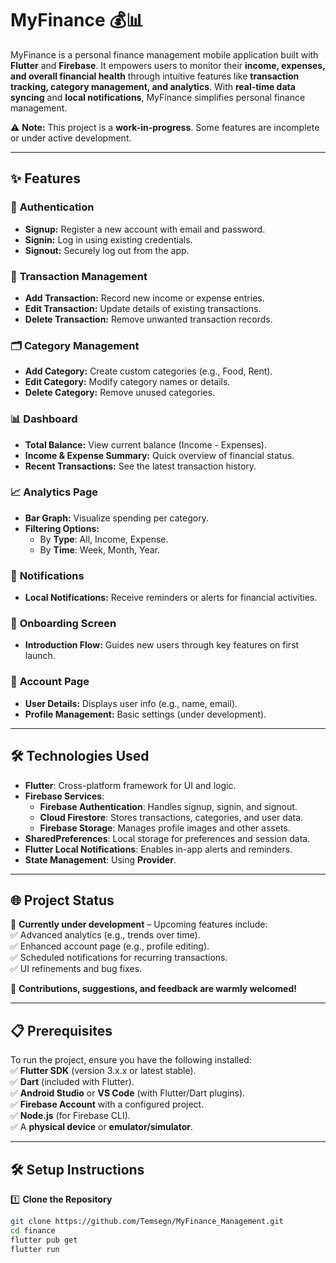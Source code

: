 # **MyFinance** 💰📊  

MyFinance is a personal finance management mobile application built with **Flutter** and **Firebase**. It empowers users to monitor their **income, expenses, and overall financial health** through intuitive features like **transaction tracking, category management, and analytics**. With **real-time data syncing** and **local notifications**, MyFinance simplifies personal finance management.  

⚠️ **Note:** This project is a **work-in-progress**. Some features are incomplete or under active development.  

---

## ✨ **Features**  

### 🔑 **Authentication**  
- **Signup:** Register a new account with email and password.  
- **Signin:** Log in using existing credentials.  
- **Signout:** Securely log out from the app.  

### 💸 **Transaction Management**  
- **Add Transaction:** Record new income or expense entries.  
- **Edit Transaction:** Update details of existing transactions.  
- **Delete Transaction:** Remove unwanted transaction records.  

### 🗂️ **Category Management**  
- **Add Category:** Create custom categories (e.g., Food, Rent).  
- **Edit Category:** Modify category names or details.  
- **Delete Category:** Remove unused categories.  

### 📊 **Dashboard**  
- **Total Balance:** View current balance (Income - Expenses).  
- **Income & Expense Summary:** Quick overview of financial status.  
- **Recent Transactions:** See the latest transaction history.  

### 📈 **Analytics Page**  
- **Bar Graph:** Visualize spending per category.  
- **Filtering Options:**  
  - By **Type**: All, Income, Expense.  
  - By **Time**: Week, Month, Year.  

### 🔔 **Notifications**  
- **Local Notifications:** Receive reminders or alerts for financial activities.  

### 🚀 **Onboarding Screen**  
- **Introduction Flow:** Guides new users through key features on first launch.  

### 👤 **Account Page**  
- **User Details:** Displays user info (e.g., name, email).  
- **Profile Management:** Basic settings (under development).  

---

## 🛠️ **Technologies Used**  
- **Flutter**: Cross-platform framework for UI and logic.  
- **Firebase Services**:  
  - **Firebase Authentication**: Handles signup, signin, and signout.  
  - **Cloud Firestore**: Stores transactions, categories, and user data.  
  - **Firebase Storage**: Manages profile images and other assets.  
- **SharedPreferences**: Local storage for preferences and session data.  
- **Flutter Local Notifications**: Enables in-app alerts and reminders.  
- **State Management**: Using **Provider**.  

---

## 🌐 **Project Status**  
🚧 **Currently under development** – Upcoming features include:  
✅ Advanced analytics (e.g., trends over time).  
✅ Enhanced account page (e.g., profile editing).  
✅ Scheduled notifications for recurring transactions.  
✅ UI refinements and bug fixes.  

📢 **Contributions, suggestions, and feedback are warmly welcomed!**  

---

## 📋 **Prerequisites**  
To run the project, ensure you have the following installed:  
✅ **Flutter SDK** (version 3.x.x or latest stable).  
✅ **Dart** (included with Flutter).  
✅ **Android Studio** or **VS Code** (with Flutter/Dart plugins).  
✅ **Firebase Account** with a configured project.  
✅ **Node.js** (for Firebase CLI).  
✅ A **physical device** or **emulator/simulator**.  

---

## 🛠️ **Setup Instructions**  
1️⃣ **Clone the Repository**  
```sh
git clone https://github.com/Temsegn/MyFinance_Management.git
cd finance
flutter pub get
flutter run
